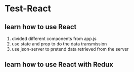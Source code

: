 # Test-React
## learn how to use React
1. divided different components from app.js
2. use state and prop to do the data transmission
3. use json-server to pretend data retrieved from the server

## learn how to use React with Redux
